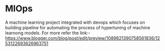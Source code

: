 # MlOps

A machine learning project integrated with devops which focuses on building pipeline for automating the process of hypertuning of machine learnong models.
For more refer the link:-
https://www.blogger.com/blog/post/edit/preview/1089821390758561836/1253122693626963751
